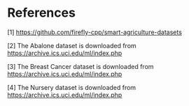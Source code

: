 # References

[1] https://github.com/firefly-cpp/smart-agriculture-datasets

[2] The Abalone dataset is downloaded from https://archive.ics.uci.edu/ml/index.php

[3] The Breast Cancer dataset is downloaded from https://archive.ics.uci.edu/ml/index.php

[4] The Nursery dataset is downloaded from https://archive.ics.uci.edu/ml/index.php
